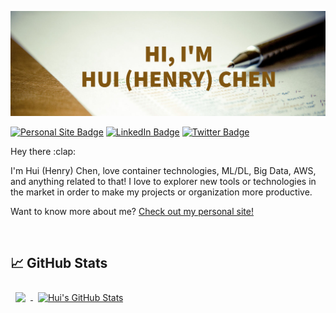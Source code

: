 [![Hui's GitHub Banner](./assets/GitHubHeader2.jpg)](https://hchen98.github.io/)



[![Personal Site Badge](https://img.shields.io/badge/Personal%20Site-Visit-brightgreen)](https://hchen98.com/)
[![LinkedIn Badge](https://img.shields.io/badge/LinkedIn-Profile-informational?style=flat&logo=linkedin&logoColor=white&color=0D76A8)](https://www.linkedin.com/in/hchen98/)
[![Twitter Badge](https://img.shields.io/badge/Twitter-Profile-informational?style=flat&logo=twitter&logoColor=white&color=1CA2F1)](https://twitter.com/V58gjop)

<p>
Hey there :clap: <br>

I'm Hui (Henry) Chen, love container technologies, ML/DL, Big Data, AWS, and anything related to that! I love to explorer new tools or technologies in the market in order to make my projects or organization more productive.<br>

Want to know more about me? <a href="https://hchen98.com/" target="_blank">Check out my personal site!</a>
</p>


<br>

## :chart_with_upwards_trend: GitHub Stats
<!-- <!-- GitHub Stats -- > -->

<a href="https://github.com/hchen98">
  <img align="center" style="margin:0.5rem" src="https://github-readme-stats.vercel.app/api/top-langs/?username=hchen98&hide=html,css&title_color=ffffff&text_color=c9cacc&icon_color=4AB197&bg_color=1A2B34" />
</a>

<a href="https://github.com/hchen98">
  <img align="center" style="margin:0.5rem" src="https://github-readme-stats.vercel.app/api?username=hchen98&show_icons=true&line_height=27&count_private=true&title_color=ffffff&text_color=c9cacc&icon_color=4AB097&bg_color=1A2B34" alt="Hui's GitHub Stats" />
</a>
